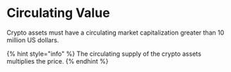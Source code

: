 # Circulating Value

Crypto assets must have a circulating market capitalization greater than 10 million US dollars.

{% hint style="info" %}
The circulating supply of the crypto assets multiplies the price.
{% endhint %}
